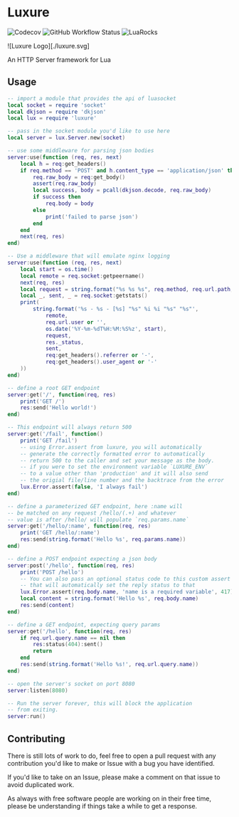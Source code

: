 # Luxure

![Codecov](https://img.shields.io/codecov/c/github/freemasen/luxure)
![GitHub Workflow Status](https://img.shields.io/github/workflow/status/freemasen/luxure/CI)
![LuaRocks](https://img.shields.io/luarocks/v/FreeMasen/luxure)

![Luxure Logo][./luxure.svg]

An HTTP Server framework for Lua

## Usage

```lua
-- import a module that provides the api of luasocket
local socket = require 'socket'
local dkjson = require 'dkjson'
local lux = require 'luxure'

-- pass in the socket module you'd like to use here
local server = lux.Server.new(socket)

-- use some middleware for parsing json bodies
server:use(function (req, res, next)
    local h = req:get_headers()
    if req.method == 'POST' and h.content_type == 'application/json' then
        req.raw_body = req:get_body()
        assert(req.raw_body)
        local success, body = pcall(dkjson.decode, req.raw_body)
        if success then
            req.body = body
        else
            print('failed to parse json')
        end
    end
    next(req, res)
end)

-- Use a middleware that will emulate nginx logging
server:use(function (req, res, next)
    local start = os.time()
    local remote = req.socket:getpeername()
    next(req, res)
    local request = string.format("%s %s %s", req.method, req.url.path, req.http_version)
    local _, sent, _ = req.socket:getstats()
    print(
        string.format('%s - %s - [%s] "%s" %i %i "%s" "%s"',
            remote,
            req.url.user or '',
            os.date('%Y-%m-%dT%H:%M:%S%z', start),
            request,
            res._status,
            sent,
            req:get_headers().referrer or '-',
            req:get_headers().user_agent or '-'
    ))
end)

-- define a root GET endpoint
server:get('/', function(req, res)
    print('GET /')
    res:send('Hello world!')
end)

-- This endpoint will always return 500
server:get('/fail', function()
    print('GET /fail')
    -- using Error.assert from luxure, you will automatically
    -- generate the correctly formatted error to automatically
    -- return 500 to the caller and set your message as the body.
    -- if you were to set the environment variable `LUXURE_ENV`
    -- to a value other than 'production' and it will also send
    -- the origial file/line number and the backtrace from the error
    lux.Error.assert(false, 'I always fail')
end)

-- define a parameterized GET endpoint, here :name will
-- be matched on any request /hello/(.+) and whatever
-- value is after /hello/ will populate `req.params.name`
server:get('/hello/:name', function(req, res)
    print('GET /hello/:name')
    res:send(string.format('Hello %s', req.params.name))
end)

-- define a POST endpoint expecting a json body
server:post('/hello', function(req, res)
    print('POST /hello')
    -- You can also pass an optional status code to this custom assert
    -- that will automatically set the reply status to that
    lux.Error.assert(req.body.name, 'name is a required variable', 417)
    local content = string.format('Hello %s', req.body.name)
    res:send(content)
end)

-- define a GET endpoint, expecting query params
server:get('/hello', function(req, res)
    if req.url.query.name == nil then
        res:status(404):sent()
        return
    end
    res:send(string.format('Hello %s!', req.url.query.name))
end)

-- open the server's socket on port 8080
server:listen(8080)

-- Run the server forever, this will block the application
-- from exiting.
server:run()

```

## Contributing

There is still lots of work to do, feel free to open a pull request with any contribution you'd like to make
or Issue with a bug you have identified.

If you'd like to take on an Issue, please make a comment on that issue to avoid duplicated work.

As always with free software people are working on in their free time, please be understanding
if things take a while to get a response.
